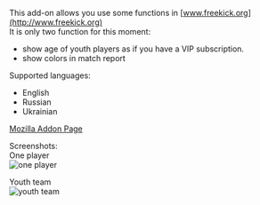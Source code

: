 This add-on allows you use some functions in [www.freekick.org](http://www.freekick.org)  
It is only two function for this moment:

*  show age of youth players as if you have a VIP subscription.
*  show colors in match report

Supported languages:

*   English
*   Russian
*   Ukrainian

[Mozilla Addon Page](https://addons.mozilla.org/en-US/firefox/addon/freekick/)

Screenshots:  
One player  
<img src='https://github.com/alexbel/freekick-plus/tree/master/screenshots/one_player.png' alt="one player">

Youth team  
<img src='https://github.com/alexbel/freekick-plus/tree/master/screenshots/youth_team.png' alt="youth team">
